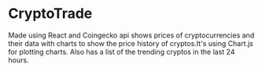 # CryptoTrade
Made using React and Coingecko api shows prices of cryptocurrencies and their data with charts to show the price history of cryptos.It's using Chart.js for plotting charts. Also has a list of the trending cryptos in the last 24 hours.
